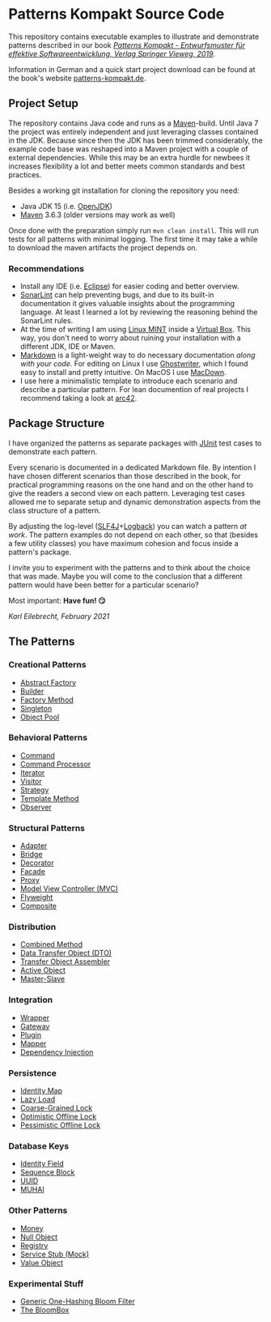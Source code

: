 # Patterns Kompakt Source Code

This repository contains executable examples to illustrate and demonstrate patterns described in our book _[Patterns Kompakt - Entwurfsmuster für effektive Softwareentwicklung, Verlag Springer Vieweg, 2019](https://www.springer.com/de/book/9783662579367)_.

Information in German and a quick start project download can be found at the book's website [patterns-kompakt.de](http://patterns-kompakt.de).

## Project Setup

The repository contains Java code and runs as a [Maven](https://maven.apache.org/)-build. Until Java 7 the project was entirely independent and just leveraging classes contained in the JDK. Because since then the JDK has been trimmed considerably, the example code base was reshaped into a Maven project with a couple of external dependencies. While this may be an extra hurdle for newbees it increases flexibility a lot and better meets common standards and best practices. 

Besides a working git installation for cloning the repository you need:

* Java JDK 15 (i.e. [OpenJDK](https://openjdk.java.net/))
* [Maven](https://maven.apache.org/download.cgi) 3.6.3 (older versions may work as well)

Once done with the preparation simply run `mvn clean install`. This will run tests for all patterns with minimal logging. The first time it may take a while to download the maven artifacts the project depends on.


### Recommendations

* Install any IDE (i.e. [Eclipse](https://www.eclipse.org/downloads/)) for easier coding and better overview.
* [SonarLint](https://www.sonarlint.org/) can help preventing bugs, and due to its built-in documentation it gives valuable insights about the programming language. At least I learned a lot by reviewing the reasoning behind the SonarLint rules.
* At the time of writing I am using [Linux MINT](https://linuxmint.com/) inside a [Virtual Box](https://www.virtualbox.org/). This way, you don't need to worry about ruining your installation with a different JDK, IDE or Maven.
* [Markdown](https://guides.github.com/features/mastering-markdown/) is a light-weight way to do necessary documentation _along with your code_. For editing on Linux I use [Ghostwriter](https://github.com/wereturtle/ghostwriter), which I found easy to install and pretty intuitive. On MacOS I use [MacDown](https://macdown.uranusjr.com/).
* I use here a minimalistic template to introduce each scenario and describe a particular pattern. For lean documention of real projects I recommend taking a look at [arc42](https://docs.arc42.org/home/).

## Package Structure

I have organized the patterns as separate packages with [JUnit](https://junit.org/junit5/) test cases to demonstrate each pattern. 

Every scenario is documented in a dedicated Markdown file. By intention I have chosen different scenarios than those described in the book, for practical programming reasons on the one hand and on the other hand to give the readers a second view on each pattern. Leveraging test cases allowed me to separate setup and dynamic demonstration aspects from the class structure of a pattern.

By adjusting the log-level ([SLF4J](http://www.slf4j.org/)+[Logback](http://logback.qos.ch/)) you can watch a pattern _at work_. The pattern examples do not depend on each other, so that (besides a few utility classes) you have maximum cohesion and focus inside a pattern's package.

I invite you to experiment with the patterns and to think about the choice that was made. Maybe you will come to the conclusion that a different pattern would have been better for a particular scenario?

Most important: **Have fun! :smirk:**

_Karl Eilebrecht, February 2021_


## The Patterns


### Creational Patterns
* [Abstract Factory](src/test/java/de/calamanari/pk/abstractfactory/README.md)
* [Builder](src/test/java/de/calamanari/pk/builder/README.md)
* [Factory Method](src/test/java/de/calamanari/pk/factorymethod/README.md)
* [Singleton](src/test/java/de/calamanari/pk/singleton/README.md)
* [Object Pool](src/test/java/de/calamanari/pk/objectpool/README.md)

### Behavioral Patterns

* [Command](src/test/java/de/calamanari/pk/command/README.md)
* [Command Processor](src/test/java/de/calamanari/pk/commandprocessor/README.md)
* [Iterator](src/test/java/de/calamanari/pk/iterator/README.md)
* [Visitor](src/test/java/de/calamanari/pk/visitor/README.md)
* [Strategy](src/test/java/de/calamanari/pk/strategy/README.md)
* [Template Method](src/test/java/de/calamanari/pk/templatemethod/README.md)
* [Observer](src/test/java/de/calamanari/pk/observer/README.md)

### Structural Patterns

* [Adapter](src/test/java/de/calamanari/pk/adapter/README.md)
* [Bridge](src/test/java/de/calamanari/pk/bridge/README.md)
* [Decorator](src/test/java/de/calamanari/pk/decorator/README.md)
* [Facade](src/test/java/de/calamanari/pk/facade/README.md)
* [Proxy](src/test/java/de/calamanari/pk/proxy/README.md)
* [Model View Controller (MVC)](src/test/java/de/calamanari/pk/modelviewcontroller/README.md)
* [Flyweight](src/test/java/de/calamanari/pk/flyweight/README.md)
* [Composite](src/test/java/de/calamanari/pk/composite/README.md)

### Distribution

* [Combined Method](src/test/java/de/calamanari/pk/combinedmethod/README.md)
* [Data Transfer Object (DTO)](src/test/java/de/calamanari/pk/datatransferobject/README.md)
* [Transfer Object Assembler](src/test/java/de/calamanari/pk/transferobjectassembler/README.md)
* [Active Object](src/test/java/de/calamanari/pk/activeobject/README.md)
* [Master-Slave](src/test/java/de/calamanari/pk/masterslave/README.md)

### Integration

* [Wrapper](src/test/java/de/calamanari/pk/wrapper/README.md)
* [Gateway](src/test/java/de/calamanari/pk/gateway/README.md)
* [Plugin](src/test/java/de/calamanari/pk/plugin/README.md)
* [Mapper](src/test/java/de/calamanari/pk/mapper/README.md)
* [Dependency Injection](src/test/java/de/calamanari/pk/dependencyinjection/README.md)

### Persistence

* [Identity Map](src/test/java/de/calamanari/pk/identitymap/README.md)
* [Lazy Load](src/test/java/de/calamanari/pk/lazyload/README.md)
* [Coarse-Grained Lock](src/test/java/de/calamanari/pk/coarsegrainedlock/README.md)
* [Optimistic Offline Lock](src/test/java/de/calamanari/pk/optimisticofflinelock/README.md)
* [Pessimistic Offline Lock](src/test/java/de/calamanari/pk/pessimisticofflinelock/README.md)

### Database Keys

* [Identity Field](src/test/java/de/calamanari/pk/identityfield/README.md)
* [Sequence Block](src/test/java/de/calamanari/pk/sequenceblock/README.md)
* [UUID](src/test/java/de/calamanari/pk/uuid/README.md)
* [MUHAI](src/test/java/de/calamanari/pk/muhai/README.md)

### Other Patterns

* [Money](src/test/java/de/calamanari/pk/money/README.md)
* [Null Object](src/test/java/de/calamanari/pk/nullobject/README.md)
* [Registry](src/test/java/de/calamanari/pk/registry/README.md)
* [Service Stub (Mock)](src/test/java/de/calamanari/pk/servicestub/README.md)
* [Value Object](src/test/java/de/calamanari/pk/valueobject/README.md)

### Experimental Stuff

* [Generic One-Hashing Bloom Filter](src/main/java/de/calamanari/pk/ohbf/README.md)
* [The BloomBox](src/main/java/de/calamanari/pk/ohbf/bloombox/README.md)